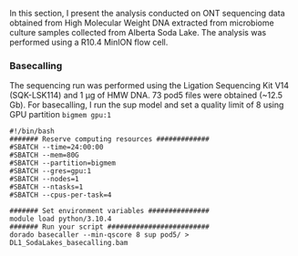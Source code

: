 In this section, I present the analysis conducted on ONT sequencing data obtained from High Molecular Weight DNA extracted from microbiome culture 
samples collected from Alberta Soda Lake. The analysis was performed using a R10.4 MinION flow cell.

### Basecalling
The sequencing run was performed using the Ligation Sequencing Kit V14 (SQK-LSK114) and 1 µg of HMW DNA. 73 pod5 files were obtained (~12.5 Gb).
For basecalling, I run the sup model and set a quality limit of 8 using GPU partition `bigmem gpu:1`
```
#!/bin/bash
####### Reserve computing resources #############
#SBATCH --time=24:00:00
#SBATCH --mem=80G
#SBATCH --partition=bigmem
#SBATCH --gres=gpu:1
#SBATCH --nodes=1
#SBATCH --ntasks=1
#SBATCH --cpus-per-task=4

####### Set environment variables ###############
module load python/3.10.4
####### Run your script #########################
dorado basecaller --min-qscore 8 sup pod5/ > DL1_SodaLakes_basecalling.bam
```
